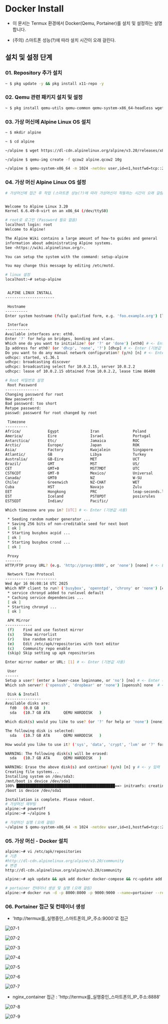 # Docker Install 

- 이 문서는 Termux 환경에서 Docker(Qemu, Portainer)를 설치 및 설정하는 설명합니다.

- (주의) 스마트폰 성능(?)에 따라 설치 시간이 오래 걸린다.


## 설치 및 설정 단계


### 01. Repository 추가 설치

```bash
~ $ pkg update -y && pkg install x11-repo -y
```


### 02. Qemu 관련 패키지 설치 및 설정

```bash
~ $ pkg install qemu-utils qemu-common qemu-system-x86_64-headless wget
```


### 03. 가상 머신에 Alpine Linux OS 설치

```bash
~ $ mkdir alpine

~ $ cd alpine

~/alpine $ wget https://dl-cdn.alpinelinux.org/alpine/v3.20/releases/x86_64/alpine-virt-3.20.3-x86_64.iso

~/alpine $ qemu-img create -f qcow2 alpine.qcow2 10g

~/alpine $ qemu-system-x86_64 -m 1024 -netdev user,id=n1,hostfwd=tcp::2222-:22,hostfwd=tcp::2375-:2375,hostfwd=tcp::9000-:9000,hostfwd=tcp::8888-:8888  -device virtio-net,netdev=n1 -nographic -hda alpine.qcow2 -cdrom alpine-virt-3.12.3-x86_64.iso
```


### 04. 가상 머신 Alpine Linux OS 설정

```bash
# 가상머신에 접근 후 작업 (스마트폰 성능(?)에 따라 가상머신이 작동하는 시간이 오래 걸림)


Welcome to Alpine Linux 3.20
Kernel 6.6.49-0-virt on an x86_64 (/dev/ttyS0)

# root로 로그인 (Password 필요 없음)
localhost login: root
Welcome to Alpine!

The Alpine Wiki contains a large amount of how-to guides and general
information about administrating Alpine systems.
See <https://wiki.alpinelinux.org/>.

You can setup the system with the command: setup-alpine

You may change this message by editing /etc/motd.

# linux 설정
localhost:~# setup-alpine


 ALPINE LINUX INSTALL
----------------------

 Hostname
----------
Enter system hostname (fully qualified form, e.g. 'foo.example.org') [localhost] alpine # <- hostname 설정

 Interface
-----------
Available interfaces are: eth0.
Enter '?' for help on bridges, bonding and vlans.
Which one do you want to initialize? (or '?' or 'done') [eth0] # <- Enter (기본값 사용)
Ip address for eth0? (or 'dhcp', 'none', '?') [dhcp] # <- Enter (기본값 사용)
Do you want to do any manual network configuration? (y/n) [n] # <- Enter (기본값 사용)
udhcpc: started, v1.36.1
udhcpc: broadcasting discover
udhcpc: broadcasting select for 10.0.2.15, server 10.0.2.2
udhcpc: lease of 10.0.2.15 obtained from 10.0.2.2, lease time 86400

# Root 비밀번호 설정
 Root Password
---------------
Changing password for root
New password:
Bad password: too short
Retype password:
passwd: password for root changed by root

 Timezone
----------
Africa/            Egypt              Iran               Poland
America/           Eire               Israel             Portugal
Antarctica/        Etc/               Jamaica            ROC
Arctic/            Europe/            Japan              ROK
Asia/              Factory            Kwajalein          Singapore
Atlantic/          GB                 Libya              Turkey
Australia/         GB-Eire            MET                UCT
Brazil/            GMT                MST                US/
CET                GMT+0              MST7MDT            UTC
CST6CDT            GMT-0              Mexico/            Universal
Canada/            GMT0               NZ                 W-SU
Chile/             Greenwich          NZ-CHAT            WET
Cuba               HST                Navajo             Zulu
EET                Hongkong           PRC                leap-seconds.list
EST                Iceland            PST8PDT            posixrules
EST5EDT            Indian/            Pacific/

Which timezone are you in? [UTC] # <- Enter (기본값 사용)

 * Seeding random number generator ...
 * Saving 256 bits of non-creditable seed for next boot
 [ ok ]
 * Starting busybox acpid ...
 [ ok ]
 * Starting busybox crond ...
 [ ok ]

 Proxy
-------
HTTP/FTP proxy URL? (e.g. 'http://proxy:8080', or 'none') [none] # <- Enter (기본값 사용)

 Network Time Protocol
-----------------------
Wed Apr 16 06:08:14 UTC 2025
Which NTP client to run? ('busybox', 'openntpd', 'chrony' or 'none') [chrony]  # <- Enter (기본값 사용)
 * service chronyd added to runlevel default
 * Caching service dependencies ...
 [ ok ]
 * Starting chronyd ...
 [ ok ]

 APK Mirror
------------
 (f)    Find and use fastest mirror
 (s)    Show mirrorlist
 (r)    Use random mirror
 (e)    Edit /etc/apk/repositories with text editor
 (c)    Community repo enable
 (skip) Skip setting up apk repositories

Enter mirror number or URL: [1] # <- Enter (기본값 사용)

 User
------
Setup a user? (enter a lower-case loginname, or 'no') [no] # <- Enter (기본값 사용)
Which ssh server? ('openssh', 'dropbear' or 'none') [openssh] none  # <- none 입력

 Disk & Install
----------------
Available disks are:
  fd0   (0.0 GB  )
  sda   (10.7 GB ATA      QEMU HARDDISK   )

Which disk(s) would you like to use? (or '?' for help or 'none') [none] sda # <- sda 입력

The following disk is selected:
  sda   (10.7 GB ATA      QEMU HARDDISK   )

How would you like to use it? ('sys', 'data', 'crypt', 'lvm' or '?' for help) [?] sys # <- sys 입력

WARNING: The following disk(s) will be erased:
  sda   (10.7 GB ATA      QEMU HARDDISK   )

WARNING: Erase the above disk(s) and continue? (y/n) [n] y # <- y 입력
Creating file systems...
Installing system on /dev/sda3:
/mnt/boot is device /dev/sda1
100% ████████████████████████████████████████████==> initramfs: creating /boot/initramfs-virt for 6.6.86-0-virt
/boot is device /dev/sda1

Installation is complete. Please reboot.
# 가상머신 재부팅
alpine:~# poweroff
alpine:~# ~/alpine $

# 가상머신 실행 (오래 걸림)
~/alpine $ qemu-system-x86_64 -m 1024 -netdev user,id=n1,hostfwd=tcp::2222-:22,hostfwd=tcp::2375-:2375,hostfwd=tcp::9000-:9000,hostfwd=tcp::8888-:80 -device virtio-net,netdev=n1 -nographic -hda alpine.qcow2 
```


### 05. 가상 머신 - Docker 설치

```bash
alpine:~# vi /etc/apk/repositories
# 기존
#http://dl-cdn.alpinelinux.org/alpine/v3.20/community
# 변경
http://dl-cdn.alpinelinux.org/alpine/v3.20/community

alpine:~# apk update && apk add docker docker-compose && rc-update add docker boot && service docker start

# portainer 컨테이너 생성 및 실행 (오래 걸림)
alpine:~# docker run -d -p 8000:8000 -p 9000:9000 --name=portainer --restart=always -v /var/run/docker.sock:/var/run/docker.sock -v portainer_data:/data portainer/portainer-ce
```


### 06. Portainer 접근 및 컨테이너 생성

- 'http://termux를_실행중인_스마트폰의_IP_주소:9000'로 접근

![07-1](https://github.com/revenge1005/android-homelab-with-termux/blob/main/07.%20Docker%20install/07-1.png)

![07-2](https://github.com/revenge1005/android-homelab-with-termux/blob/main/07.%20Docker%20install/07-2.png)

![07-3](https://github.com/revenge1005/android-homelab-with-termux/blob/main/07.%20Docker%20install/07-3.png)

![07-4](https://github.com/revenge1005/android-homelab-with-termux/blob/main/07.%20Docker%20install/07-4.png)

![07-5](https://github.com/revenge1005/android-homelab-with-termux/blob/main/07.%20Docker%20install/07-5.png)

![07-6](https://github.com/revenge1005/android-homelab-with-termux/blob/main/07.%20Docker%20install/07-6.png)

![07-7](https://github.com/revenge1005/android-homelab-with-termux/blob/main/07.%20Docker%20install/07-7.png)

- nginx_container 접근 : 'http://termux를_실행중인_스마트폰의_IP_주소:8888'

![07-8](https://github.com/revenge1005/android-homelab-with-termux/blob/main/07.%20Docker%20install/07-8.png)

![07-9](https://github.com/revenge1005/android-homelab-with-termux/blob/main/07.%20Docker%20install/07-9.png)